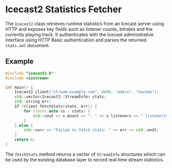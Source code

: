 # Icecast2 Statistics Fetcher

The `Icecast2` class retrieves runtime statistics from an Icecast server using
HTTP and exposes key fields such as listener counts, bitrates and the currently
playing track. It authenticates with the Icecast administrative interface using
HTTP Basic authentication and parses the returned `stats.xml` document.

## Example

```cpp
#include "icecast2.h"
#include <iostream>

int main() {
    Icecast2 client("stream.example.com", 8000, "admin", "hackme");
    std::vector<Icecast2::StreamInfo> stats;
    std::string err;
    if (client.fetchStats(stats, err)) {
        for (const auto &s : stats) {
            std::cout << s.mount << ": " << s.listeners << " listeners\n";
        }
    } else {
        std::cerr << "Failed to fetch stats: " << err << std::endl;
    }
    return 0;
}
```

The `fetchStats` method returns a vector of `StreamInfo` structures which can be
used by the existing database layer to record real‑time stream statistics.
